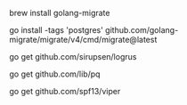 brew install golang-migrate

go install -tags 'postgres' github.com/golang-migrate/migrate/v4/cmd/migrate@latest

go get github.com/sirupsen/logrus

go get github.com/lib/pq

go get github.com/spf13/viper

